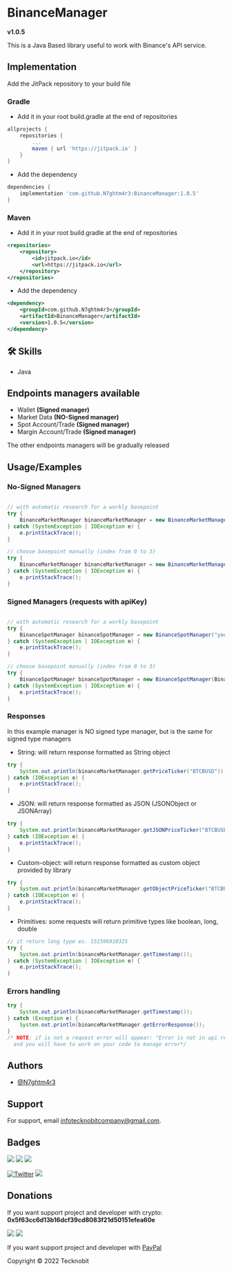 # BinanceManager
**v1.0.5**

This is a Java Based library useful to work with Binance's API service.

## Implementation

Add the JitPack repository to your build file

### Gradle

- Add it in your root build.gradle at the end of repositories

```gradle
allprojects {
    repositories {
        ...
        maven { url 'https://jitpack.io' }
    }
}
```
- Add the dependency

```gradle
dependencies {
	implementation 'com.github.N7ghtm4r3:BinanceManager:1.0.5'
}
```

### Maven

- Add it in your root build.gradle at the end of repositories

```xml
<repositories>
    <repository>
        <id>jitpack.io</id>
        <url>https://jitpack.io</url>
    </repository>
</repositories>
```
- Add the dependency

```xml
<dependency>
    <groupId>com.github.N7ghtm4r3</groupId>
    <artifactId>BinanceManager</artifactId>
    <version>1.0.5</version>
</dependency>
```

## 🛠 Skills
- Java

## Endpoints managers available

- Wallet **(Signed manager)**
- Market Data **(NO-Signed manager)**
- Spot Account/Trade **(Signed manager)**
- Margin Account/Trade **(Signed manager)**

The other endpoints managers will be gradually released


## Usage/Examples

### No-Signed Managers

```java

// with automatic research for a workly basepoint
try {
    BinanceMarketManager binanceMarketManager = new BinanceMarketManager();
} catch (SystemException | IOException e) {
    e.printStackTrace();
}

// choose basepoint manually (index from 0 to 3)
try {
    BinanceMarketManager binanceMarketManager = new BinanceMarketManager(BinanceManager.BASE_ENDPOINTS.get(0));
} catch (SystemException | IOException e) {
    e.printStackTrace();
}
```

### Signed Managers (requests with apiKey)

```java

// with automatic research for a workly basepoint
try {
    BinanceSpotManager binanceSpotManager = new BinanceSpotManager("yourApiKey", "yourSecretKey");
} catch (SystemException | IOException e) {
    e.printStackTrace();
}

// choose basepoint manually (index from 0 to 3)
try {
    BinanceSpotManager binanceSpotManager = new BinanceSpotManager(BinanceManager.BASE_ENDPOINTS.get(0), "yourApiKey", "yourSecretKey");
} catch (SystemException | IOException e) {
    e.printStackTrace();
}
```

### Responses

In this example manager is NO signed type manager, but is the same for signed type managers

- String: will return response formatted as String object

```java
try {
    System.out.println(binanceMarketManager.getPriceTicker("BTCBUSD"));
} catch (IOException e) {
    e.printStackTrace();
}
```

- JSON: will return response formatted as JSON (JSONObject or JSONArray)

```java
try {
    System.out.println(binanceMarketManager.getJSONPriceTicker("BTCBUSD"));
} catch (IOException e) {
    e.printStackTrace();
}
```

- Custom-object: will return response formatted as custom object provided by library

```java
try {
    System.out.println(binanceMarketManager.getObjectPriceTicker("BTCBUSD"));
} catch (IOException e) {
    e.printStackTrace();
}
```

- Primitives: some requests will return primitive types like boolean, long, double

```java
// it return long type es. 151596910325
try {
    System.out.println(binanceMarketManager.getTimestamp());
} catch (SystemException | IOException e) {
    e.printStackTrace();
}
```

### Errors handling

```java
try {
    System.out.println(binanceMarketManager.getTimestamp());
} catch (Exception e) {
    System.out.println(binanceMarketManager.getErrorResponse());
}
/* NOTE: if is not a request error will appear: "Error is not in api request, check out your code"
  and you will have to work on your code to manage error*/
```

## Authors

- [@N7ghtm4r3](https://www.github.com/N7ghtm4r3)

## Support

For support, email infotecknobitcompany@gmail.com.

## Badges

[![](https://img.shields.io/badge/Google_Play-414141?style=for-the-badge&logo=google-play&logoColor=white)](https://play.google.com/store/apps/developer?id=Tecknobit)
[![](https://img.shields.io/badge/Binance-FCD535?style=for-the-badge&logo=binance&logoColor=white)](https://binance-docs.github.io/apidocs/spot/en/#general-api-information)
[![](https://img.shields.io/badge/Java-ED8B00?style=for-the-badge&logo=java&logoColor=white)](https://github.com/N7ghtm4r3/BinanceManager/blob/main/README.md)

[![Twitter](https://img.shields.io/twitter/url/https/twitter.com/cloudposse.svg?style=social&label=Tecknobit)](https://twitter.com/tecknobit)
[![](https://jitpack.io/v/N7ghtm4r3/BinanceManager.svg)](https://jitpack.io/#N7ghtm4r3/BinanceManager)

## Donations 

If you want support project and developer with crypto: **0x5f63cc6d13b16dcf39cd8083f21d50151efea60e**

![](https://img.shields.io/badge/Bitcoin-000000?style=for-the-badge&logo=bitcoin&logoColor=white) 
![](https://img.shields.io/badge/Ethereum-3C3C3D?style=for-the-badge&logo=Ethereum&logoColor=white)

If you want support project and developer with <a href="https://www.paypal.com/donate/?hosted_button_id=5QMN5UQH7LDT4">PayPal</a>

Copyright © 2022 Tecknobit
